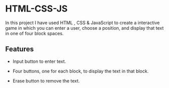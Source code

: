 # HTML-CSS-JS

In this project I have used HTML , CSS & JavaScript to create a interactive game in which you can enter a user, choose a position, and display that text in one of four block spaces.



## Features

- Input button to enter text.

- Four buttons, one for each block, to display the text in that block.

- Erase button to remove the text.